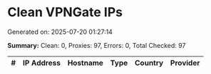 # Clean VPNGate IPs
Generated on: 2025-07-20 01:27:14

**Summary:** Clean: 0, Proxies: 97, Errors: 0, Total Checked: 97

| # | IP Address | Hostname | Type | Country | Provider |
|---|------------|----------|------|---------|----------|
